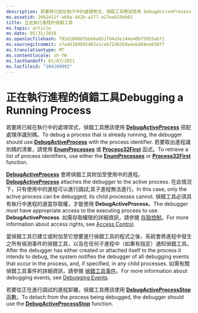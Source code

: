 ```yaml
---
description: 若要將已經在執行中的處理常式，偵錯工具應該使用 DebugActiveProcess 搭配處理序識別碼。 若要取出進程識別碼的清單，請使用 EnumProcesses 或 Process32First 函式。
ms.assetid: 2662411f-a69a-442b-a177-a27ea025bb01
title: 正在執行進程的偵錯工具
ms.topic: article
ms.date: 05/31/2018
ms.openlocfilehash: f93d184907bb66a651f04a5e144e40bf5955a672
ms.sourcegitcommit: c7add10d695482e1ceb72d62b8a4ebd84ea050f7
ms.translationtype: MT
ms.contentlocale: zh-TW
ms.lasthandoff: 01/07/2021
ms.locfileid: "104109992"
---
```

# <a name="debugging-a-running-process"></a><span data-ttu-id="03ffb-104">正在執行進程的偵錯工具</span><span class="sxs-lookup"><span data-stu-id="03ffb-104">Debugging a Running Process</span></span>

<span data-ttu-id="03ffb-105">若要將已經在執行中的處理常式，偵錯工具應該使用 [**DebugActiveProcess**](/windows/win32/api/debugapi/nf-debugapi-debugactiveprocess) 搭配處理序識別碼。</span><span class="sxs-lookup"><span data-stu-id="03ffb-105">To debug a process that is already running, the debugger should use [**DebugActiveProcess**](/windows/win32/api/debugapi/nf-debugapi-debugactiveprocess) with the process identifier.</span></span> <span data-ttu-id="03ffb-106">若要取出進程識別碼的清單，請使用 [**EnumProcesses**](/windows/win32/api/psapi/nf-psapi-enumprocesses) 或 [**Process32First**](/windows/win32/api/tlhelp32/nf-tlhelp32-process32first) 函式。</span><span class="sxs-lookup"><span data-stu-id="03ffb-106">To retrieve a list of process identifiers, use either the [**EnumProcesses**](/windows/win32/api/psapi/nf-psapi-enumprocesses) or [**Process32First**](/windows/win32/api/tlhelp32/nf-tlhelp32-process32first) function.</span></span>

<span data-ttu-id="03ffb-107">[**DebugActiveProcess**](/windows/win32/api/debugapi/nf-debugapi-debugactiveprocess) 會將偵錯工具附加至使用中的進程。</span><span class="sxs-lookup"><span data-stu-id="03ffb-107">[**DebugActiveProcess**](/windows/win32/api/debugapi/nf-debugapi-debugactiveprocess) attaches the debugger to the active process.</span></span> <span data-ttu-id="03ffb-108">在此情況下，只有使用中的進程可以進行調試;其子進程無法進行。</span><span class="sxs-lookup"><span data-stu-id="03ffb-108">In this case, only the active process can be debugged; its child processes cannot.</span></span> <span data-ttu-id="03ffb-109">偵錯工具必須具有執行中進程的適當存取權，才能使用 **DebugActiveProcess**。</span><span class="sxs-lookup"><span data-stu-id="03ffb-109">The debugger must have appropriate access to the executing process to use **DebugActiveProcess**.</span></span> <span data-ttu-id="03ffb-110">如需存取權限的詳細資訊，請參閱 [存取控制](../secauthz/access-control.md)。</span><span class="sxs-lookup"><span data-stu-id="03ffb-110">For more information about access rights, see [Access Control](../secauthz/access-control.md).</span></span>

<span data-ttu-id="03ffb-111">當偵錯工具已建立或附加至它想要進行偵錯工具的程式之後，系統會將進程中發生之所有偵測事件的偵錯工具，以及在任何子進程中（如果有指定）通知偵錯工具。</span><span class="sxs-lookup"><span data-stu-id="03ffb-111">After the debugger has either created or attached itself to the process it intends to debug, the system notifies the debugger of all debugging events that occur in the process, and, if specified, in any child processes.</span></span> <span data-ttu-id="03ffb-112">如需有關偵錯工具事件的詳細資訊，請參閱 [偵錯工具事件](debugging-events.md)。</span><span class="sxs-lookup"><span data-stu-id="03ffb-112">For more information about debugging events, see [Debugging Events](debugging-events.md).</span></span>

<span data-ttu-id="03ffb-113">若要從正在進行調試的進程卸離，偵錯工具應該使用 [**DebugActiveProcessStop**](/windows/win32/api/debugapi/nf-debugapi-debugactiveprocessstop) 函數。</span><span class="sxs-lookup"><span data-stu-id="03ffb-113">To detach from the process being debugged, the debugger should use the [**DebugActiveProcessStop**](/windows/win32/api/debugapi/nf-debugapi-debugactiveprocessstop) function.</span></span>

 

 
